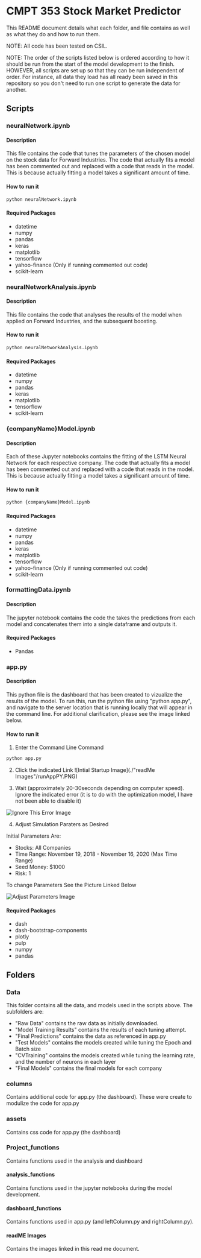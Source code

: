 # CMPT 353 Stock Market Predictor

This README document details what each folder, and file contains as well as what they do and how to run them.

NOTE: All code has been tested on CSIL.

NOTE: The order of the scripts listed below is ordered according to how it should be run from the start of the model development to the finish. HOWEVER, all scripts are set up so that they can be run independent of order.  For instance, all data they load has all ready been saved in this repository so you don't need to run one script to generate the data for another.

## Scripts

### neuralNetwork.ipynb

#### Description

This file contains the code that tunes the parameters of the chosen model on the stock data for Forward Industries.  The code that actually fits a model has been commented out and replaced with a code that reads in the model.  This is because actually fitting a model takes a significant amount of time.

#### How to run it
```python
python neuralNetwork.ipynb
```
#### Required Packages

* datetime
* numpy
* pandas
* keras
* matplotlib
* tensorflow
* yahoo-finance (Only if running commented out code)
* scikit-learn

### neuralNetworkAnalysis.ipynb

#### Description

This file contains the code that analyses the results of the model when applied on Forward Industries, and the subsequent boosting.

#### How to run it
```python
python neuralNetworkAnalysis.ipynb
```
#### Required Packages

* datetime
* numpy
* pandas
* keras
* matplotlib
* tensorflow
* scikit-learn

### {companyName}Model.ipynb

#### Description

Each of these Jupyter notebooks contains the fitting of the LSTM Neural Network for each respective company.  The code that actually fits a model has been commented out and replaced with a code that reads in the model.  This is because actually fitting a model takes a significant amount of time.

#### How to run it
```python
python {companyName}Model.ipynb
```

#### Required Packages

* datetime
* numpy
* pandas
* keras
* matplotlib
* tensorflow
* yahoo-finance (Only if running commented out code)
* scikit-learn

### formattingData.ipynb

#### Description

The jupyter notebook contains the code the takes the predictions from each model and concatenates them into a single dataframe and outputs it.

#### Required Packages

* Pandas

### app.py

#### Description

This python file is the dashboard that has been created to vizualize the results of the model.  To run this, run the python file using "python app.py", and navigate to the server location that is running locally that will appear in the command line.  For additional clarification, please see the image linked below.

#### How to run it

1. Enter the Command Line Command
```python
python app.py
```

2. Click the indicated Link
![Intial Startup Image](./"readMe Images"/runAppPY.PNG)

3. Wait (approximately 20-30seconds depending on computer speed).  Ignore the indicated error (it is to do with the optimization model, I have not been able to disable it)

![Ignore This Error Image](https://csil-git1.cs.surrey.sfu.ca/avickars/cmpt-353-stock-market-predictor/-/blob/728f5542e3b04b8c6545c5dc1a78d273e773e65d/readMe%20Images/error.PNG)

4. Adjust Simulation Paraters as Desired

Initial Parameters Are:
* Stocks: All Companies
* Time Range: November 19, 2018 - November 16, 2020 (Max Time Range)
* Seed Money: $1000
* Risk: 1

To change Parameters See the Picture Linked Below

![Adjust Parameters Image](https://csil-git1.cs.surrey.sfu.ca/avickars/cmpt-353-stock-market-predictor/-/blob/728f5542e3b04b8c6545c5dc1a78d273e773e65d/readMe%20Images/parameters.PNG)

#### Required Packages

* dash
* dash-bootstrap-components
* plotly
* pulp
* numpy
* pandas

## Folders

### Data

This folder contains all the data, and models used in the scripts above.  The subfolders are:

* "Raw Data" contains the raw data as initially downloaded.
* "Model Training Results" contains the results of each tuning attempt.
* "Final Predictions" contains the data as referenced in app.py
* "Test Models" contains the models created while tuning the Epoch and Batch size
* "CVTraining" contains the models created while tuning the learning rate, and the number of neurons in each layer
* "Final Models" contains the final models for each company

### columns

Contains additional code for app.py (the dashboard).  These were create to modulize the code for app.py

### assets

Contains css code for app.py (the dashboard)

### Project_functions

Contains functions used in the analysis and dashboard

#### analysis_functions

Contains functions used in the jupyter notebooks during the model development.

#### dashboard_functions

Contains functions used in app.py (and leftColumn.py and rightColumn.py).

#### readME Images

Contains the images linked in this read me document.

